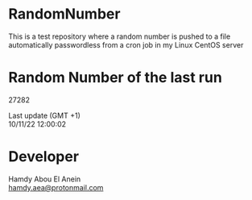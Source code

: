 # RandomNumber    
This is a test repository where a random number is pushed to a file automatically passwordless from a cron job in my Linux CentOS server    
# Random Number of the last run   
27282
      
Last update (GMT +1)    
10/11/22 12:00:02
# Developer    
Hamdy Abou El Anein   
hamdy.aea@protonmail.com
